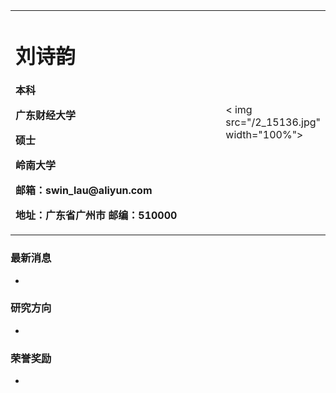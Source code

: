 <table border="0">
  <tr>
    <td width="75%">
      <h1>刘诗韵</h1>
      <p><b>本科</b></p >
      <p><b>广东财经大学</b></p >
      <p><b>硕士</b></p >
      <p><b>岭南大学</b></p >
      <p><b>邮箱：swin_lau@aliyun.com</b></p >
      <p><b>地址：广东省广州市
邮编：510000</b></p >
    </td>
    <td width="25%">
      < img src="/2_15136.jpg" width="100%">      
    </td>
  </tr>
</table>


### 最新消息
- 


### 研究方向
-

### 荣誉奖励
- 



